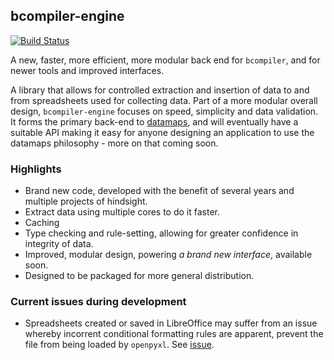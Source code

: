 ## bcompiler-engine

[![Build Status](https://travis-ci.com/hammerheadlemon/bcompiler-engine.svg?branch=master)](https://travis-ci.com/hammerheadlemon/bcompiler-engine)

A new, faster, more efficient, more modular back end for `bcompiler`, and for
newer tools and improved interfaces.

A library that allows for controlled extraction and insertion of data to and
from spreadsheets used for collecting data. Part of a more modular overall
design, `bcompiler-engine` focuses on speed, simplicity and data validation. It
forms the primary back-end to
[datamaps](https://datamaps.twentyfoursoftware.com), and will
eventually have a suitable API making it easy for anyone designing an
application to use the datamaps philosophy - more on that coming soon.

### Highlights

* Brand new code, developed with the benefit of several years and multiple projects
    of hindsight.
* Extract data using multiple cores to do it faster.
* Caching
* Type checking and rule-setting, allowing for greater confidence in integrity of data.
* Improved, modular design, powering *a brand new interface*, available soon.
* Designed to be packaged for more general distribution.

### Current issues during development

* Spreadsheets created or saved in LibreOffice may suffer from an issue whereby
    incorrent conditional formatting rules are apparent, prevent the file from
    being loaded by `openpyxl`. See
    [issue](https://github.com/hammerheadlemon/bcompiler-engine/issues/3).
